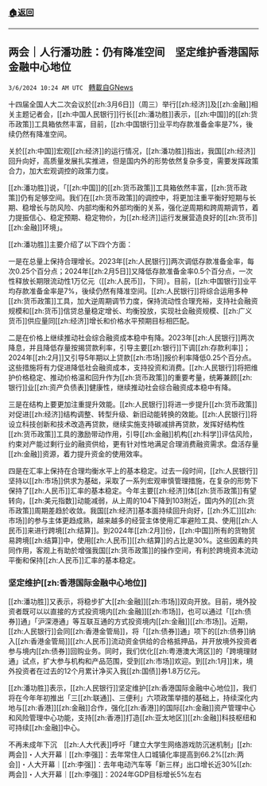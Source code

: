 ###  [:house:返回](README.md)
---


## 两会｜人行潘功胜：仍有降准空间　坚定维护香港国际金融中心地位
`3/6/2024 10:24 AM UTC ` [轉載自GNews](https://gnews.org/articles/2370291)

十四届全国人大二次会议於[[zh:3月6日]]（周三）举行[[zh:经济]]及[[zh:金融]]相关主题记者会，[[zh:中国人民银行]]行长[[zh:潘功胜]]表示，[[zh:中国]]的[[zh:货币政策]]工具箱依然丰富，目前，[[zh:中国银行]]业平均存款准备金率是7%，後续仍然有降准空间。

关於[[zh:中国]]宏观[[zh:经济]]的运行情况，[[zh:潘功胜]]指出，我国[[zh:经济]]回升向好，高质量发展扎实推进，但是国内外的形势依然复杂多变，需要发挥政策合力，加大宏观调控的政策力度。

[[zh:潘功胜]]说，「[[zh:中国]]的[[zh:货币政策]]工具箱依然丰富，[[zh:货币政策]]仍有足够空间。我们在[[zh:货币政策]]的调控中，将更加注重平衡好短期与长期、稳增长与防风险、内部均衡和外部均衡的关系，强化逆周期和跨周期调节，着力提振信心、稳定预期、稳定物价，为[[zh:经济]]运行发展营造良好的[[zh:货币]][[zh:金融]]环境」。

[[zh:潘功胜]]主要介绍了以下四个方面：

一是在总量上保持合理增长。2023年[[zh:人民银行]]两次调低存款准备金率，每次0.25个百分点；2024年[[zh:2月5日]]又降低存款准备金率0.5个百分点，一次性释放长期限流动性1万亿元（[[zh:人民币]]，下同）。目前，[[zh:中国银行]]业平均存款准备金率是7%，後续仍然有降准空间。[[zh:人民银行]]将综合运用多种[[zh:货币政策]]工具，加大逆周期调节力度，保持流动性合理充裕，支持社会融资规模和[[zh:货币]]信贷总量稳定增长、均衡投放，实现社会融资规模、[[zh:广义货币]]供应量同[[zh:经济]]增长和价格水平预期目标相匹配。

二是在价格上继续推动社会综合融资成本稳中有降。2023年[[zh:人民银行]]两次降息，并且降低存量按揭贷款利率，引导主要[[zh:银行]]下调[[zh:存款利率]]；2024年[[zh:2月]]又引导5年期以上贷款[[zh:市场]]报价利率降低0.25个百分点。这些措施将有力促进降低社会融资成本，支持投资和消费。[[zh:人民银行]]将把维护价格稳定、推动价格温和回升作为[[zh:货币政策]]的重要考量，统筹兼顾[[zh:银行]]业[[zh:资产负债表]]健康性，继续推动社会综合融资成本稳中有降。

三是在结构上要更加注重提升效能。[[zh:人民银行]]将进一步提升[[zh:货币政策]]对促进[[zh:经济]]结构调整、转型升级、新旧动能转换的效能。[[zh:人民银行]]将设立科技创新和技术改造再贷款，继续实施支持碳减排再贷款，发挥好结构性[[zh:货币政策]]工具的激励带动作用，引导[[zh:金融]]机构[[zh:科学]]评估风险，约束对产能过剩行业的融资供给，更有针对性地满足合理消费融资需求。盘活存量[[zh:金融]]资源，着力提升资金的使用效率。

四是在汇率上保持在合理均衡水平上的基本稳定。过去一段时间，[[zh:人民银行]]坚持以[[zh:市场]]供求为基础，采取了一系列宏观审慎管理措施，在复杂的形势下保持了[[zh:人民币]]汇率的基本稳定。今年主要[[zh:经济]]体[[zh:货币政策]]有望转向，[[zh:美元指数]]动能减弱，从上周的104下降到103附近，国内外的[[zh:货币政策]]周期差趋於收敛。我国[[zh:经济]]基本面持续回升向好，[[zh:外汇]][[zh:市场]]的参与主体更趋成熟，越来越多的经营主体使用汇率避险工具、使用[[zh:人民币]]来进行跨境[[zh:结算]]。到2024年[[zh:2月]]份，[[zh:中国]]所有的货物贸易跨境[[zh:结算]]中，使用[[zh:人民币]][[zh:结算]]的占比是30%。这些因素的共同作用，客观上有助於增强我国[[zh:货币政策]]的操作空间，有利於跨境资本流动平衡和保持[[zh:人民币]]汇率的基本稳定。

### **坚定维护[[zh:香港国际金融中心地位]]**

[[zh:潘功胜]]又表示，将稳步扩大[[zh:金融]][[zh:市场]]双向开放。目前，境外投资者既可以以直接的方式投资境内[[zh:金融]][[zh:市场]]，也可以通过「[[zh:债券]]通」「沪深港通」等互联互通的方式投资境内[[zh:金融]][[zh:市场]]。近期，[[zh:人民银行]]会同[[zh:香港金管局]]，将「[[zh:债券]]通」项下的[[zh:债券]]纳入[[zh:香港金管局]][[zh:人民币]]流动资金供给的合格抵押品，并开放境外投资者参与境内[[zh:债券]]回购业务。同时，我们优化[[zh:粤港澳大湾区]]的「跨境理财通」试点，扩大参与机构和产品范围，受到[[zh:市场]]欢迎。到[[zh:1月]]末，境外投资者在过去的12个月累计净买入我[[zh:国债]]券1.8万亿元。

[[zh:潘功胜]]表示，[[zh:人民银行]]坚定维护[[zh:香港国际金融中心地位]]，我们将在今年年初推出「三[[zh:联通]]、三便利」六项政策举措的基础上，持续深化内地与[[zh:香港]][[zh:金融]]合作，强化[[zh:香港]]的国际[[zh:金融]]资产管理中心和风险管理中心功能，支持[[zh:香港]]打造[[zh:亚太地区]][[zh:金融]]科技枢纽和可持续[[zh:金融]]中心。

不再未成年下沉　[[zh:人大代表]]呼吁「建立大学生网络游戏防沉迷机制」[[zh:两会]]・人大开幕｜[[zh:李强]]：去年常住人口城镇化率提高到66.2%[[zh:两会]]・人大开幕｜[[zh:李强]]：去年电动汽车等「新三样」出口增长近30%[[zh:两会]]・人大开幕｜[[zh:李强]]：2024年GDP目标增长5%左右

